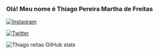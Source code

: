 ### Olá! Meu nome é Thiago Pereira Martha de Freitas


[![Instagram](https://img.shields.io/badge/Instagram-E4405F?style=for-the-badge&logo=instagram&logoColor=white)](https://www.instagram.com/Thiago_p.m.f/?hl=pt-br)

[![Twitter](https://img.shields.io/badge/Twitter-4887B7?style=for-the-badge&logo=twitter&logoColor=white)](https://www.twitter.com/Th_pmf/?hl=pt-br)

![Thiago reitas GitHub stats](https://github-readme-stats.vercel.app/api?username=Thiagopfmi&show_icons=true&theme=dracula)
